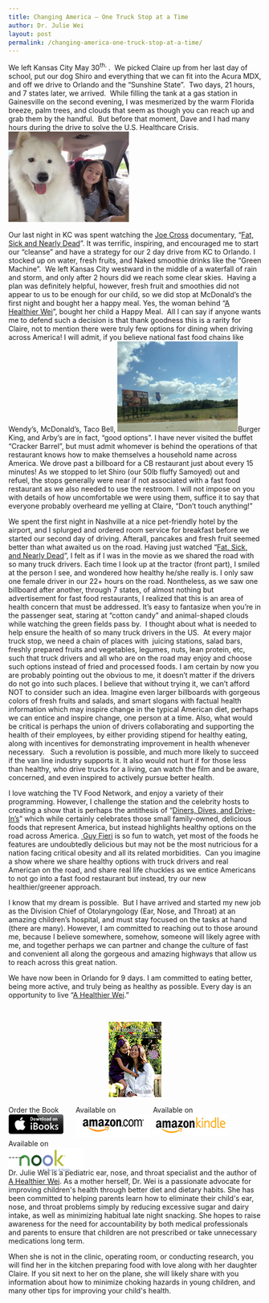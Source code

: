 ```yaml
---
title: Changing America – One Truck Stop at a Time
author: Dr. Julie Wei
layout: post
permalink: /changing-america-one-truck-stop-at-a-time/
---
```

We left Kansas City May 30<sup>th. </sup>.  We picked Claire up from her last day of school, put our dog Shiro and everything that we can fit into the Acura MDX, and off we drive to Orlando and the “Sunshine State”.  Two days, 21 hours, and 7 states later, we arrived.  While filling the tank at a gas station in Gainesville on the second evening, I was mesmerized by the warm Florida breeze, palm trees, and clouds that seem as though you can reach up and grab them by the handful.  But before that moment, Dave and I had many hours during the drive to solve the U.S. Healthcare Crisis.<img class="alignleft  wp-image-481" alt="IMG_0495" src="/wp-content/uploads/2013/08/IMG_0495-300x225.jpg" width="240" height="180" />

Our last night in KC was spent watching the [Joe Cross][1] documentary, “[Fat, Sick and Nearly Dead][2]”. It was terrific, inspiring, and encouraged me to start our “cleanse” and have a strategy for our 2 day drive from KC to Orlando. I stocked up on water, fresh fruits, and Naked smoothie drinks like the “Green Machine”.  We left Kansas City westward in the middle of a waterfall of rain and storm, and only after 2 hours did we reach some clear skies.  Having a plan was definitely helpful, however, fresh fruit and smoothies did not appear to us to be enough for our child, so we did stop at McDonald’s the first night and bought her a happy meal. Yes, the woman behind “[A Healthier Wei][3]”, bought her child a Happy Meal.  All I can say if anyone wants me to defend such a decision is that thank goodness this is a rarity for Claire, not to mention there were truly few options for dining when driving across America! I will admit, if you believe national fast food chains like Wendy’s, McDonald’s, Taco Bell, <img class="alignleft  wp-image-479" alt="IMG_0520" src="/wp-content/uploads/2013/08/IMG_0520-300x225.jpg" width="240" height="180" />Burger King, and Arby’s are in fact, “good options”. I have never visited the buffet “Cracker Barrel”, but must admit whomever is behind the operations of that restaurant knows how to make themselves a household name across America. We drove past a billboard for a CB restaurant just about every 15 minutes! As we stopped to let Shiro (our 50lb fluffy Samoyed) out and refuel, the stops generally were near if not associated with a fast food restaurant as we also needed to use the restroom. I will not impose on you with details of how uncomfortable we were using them, suffice it to say that everyone probably overheard me yelling at Claire, “Don’t touch anything!”

We spent the first night in Nashville at a nice pet-friendly hotel by the airport, and I splurged and ordered room service for breakfast before we started our second day of driving. Afterall, pancakes and fresh fruit seemed better than what awaited us on the road. Having just watched “[Fat, Sick, and Nearly Dead][4]”, I felt as if I was in the movie as we shared the road with so many truck drivers. Each time I look up at the tractor (front part), I smiled at the person I see, and wondered how healthy he/she really is. I only saw one female driver in our 22+ hours on the road. Nontheless, as we saw one billboard after another, through 7 states, of almost nothing but advertisement for fast food restaurants, I realized that this is an area of health concern that must be addressed. It’s easy to fantasize when you’re in the passenger seat, staring at “cotton candy” and animal-shaped clouds while watching the green fields pass by.  I thought about what is needed to help ensure the health of so many truck drivers in the US.  At every major truck stop, we need a chain of places with  juicing stations, salad bars, freshly prepared fruits and vegetables, legumes, nuts, lean protein, etc, such that truck drivers and all who are on the road may enjoy and choose such options instead of fried and processed foods. I am certain by now you are probably pointing out the obvious to me, it doesn’t matter if the drivers do not go into such places. I believe that without trying it, we can’t afford NOT to consider such an idea. Imagine even larger billboards with gorgeous colors of fresh fruits and salads, and smart slogans with factual health information which may inspire change in the typical American diet, perhaps we can entice and inspire change, one person at a time. Also, what would be critical is perhaps the union of drivers collaborating and supporting the health of their employees, by either providing stipend for healthy eating, along with incentives for demonstrating improvement in health whenever necessary.   Such a revolution is possible, and much more likely to succeed if the van line industry supports it. It also would not hurt if for those less than healthy, who drive trucks for a living, can watch the film and be aware, concerned, and even inspired to actively pursue better health.

I love watching the TV Food Network, and enjoy a variety of their programming. However, I challenge the station and the celebrity hosts to creating a show that is perhaps the antithesis of “[Diners, Dives, and Drive-In’s][5]” which while certainly celebrates those small family-owned, delicious foods that represent America, but instead highlights healthy options on the road across America. [ Guy Fieri][6] is so fun to watch, yet most of the foods he features are undoubtedly delicious but may not be the most nutricious for a nation facing critical obesity and all its related morbidities.  Can you imagine a show where we share healthy options with truck drivers and real American on the road, and share real life chuckles as we entice Americans to not go into a fast food restaurant but instead, try our new healthier/greener approach.

I know that my dream is possible.  But I have arrived and started my new job as the Division Chief of Otolaryngology (Ear, Nose, and Throat) at an amazing children’s hospital, and must stay focused on the tasks at hand (there are many). However, I am committed to reaching out to those around me, because I believe somewhere, somehow, someone will likely agree with me, and together perhaps we can partner and change the culture of fast and convenient all along the gorgeous and amazing highways that allow us to reach across this great nation.

We have now been in Orlando for 9 days. I am committed to eating better, being more active, and truly being as healthy as possible. Every day is an opportunity to live “[A Healthier Wei][3].”

&nbsp;

<span style="width:105px;display:table;margin:0 auto;"><a href="the-book/"><img src="/wp-content/uploads/2014/04/AHealthierWei_cover_150.png" /></a></span>

<p style="height:80px">
  <span style="width:130px;display:inline-block;vertical-align:top;"> Order the Book <a href="https://itunes.apple.com/us/book/a-healthier-wei/id806784060?ls=1&mt=11#" target="_blank" > <img class="size-full wp-image-944" alt="Apple iBooks" title="Apple iBooks" src="/wp-content/uploads/2014/02/Download_on_iBooks_Badge_US-UK_110x40_090513.png" width="110" height="40" /></a> </span> <span style="width:150px;display:inline-block;vertical-align:top;">Available on <a href="http://amzn.to/1fSNqeb" target="_blank" > <img class="size-full wp-image-945" alt="Amazon.com" title="Amazon.com" src="/wp-content/uploads/2014/02/amazon_com_logo_160.jpg" width="160" height="47" /> </a> </span> <span  style="width:150px;display:inline-block;vertical-align:top;">Available on <a href="http://amzn.to/1eHEfNl" target="_blank" > <img class="size-full wp-image-946" alt="Amazon Kindle" title="Amazon Kindle" src="/wp-content/uploads/2014/02/kindle_logo_160.jpg" width="160" height="43" /> </a> </span> <span style="width:150px;display:inline-block;vertical-align:top;">Available on <a href="http://www.barnesandnoble.com/w/a-healthier-wei-julie-wei/1118260302?ean=2940148244592&itm=1&usri=2940148244592" target="_blank" > <img class="size-full wp-image-947" alt="Nook" title="Nook" src="/wp-content/uploads/2014/02/nook_logo_160.png" width="160" height="52" /></a> </span>
</p>

\-----

Dr. Julie Wei is a pediatric ear, nose, and throat specialist and the author of [A Healthier Wei][7]. As a mother herself, Dr. Wei is a passionate advocate for improving children's health through better diet and dietary habits. She has been committed to helping parents learn how to eliminate their child's ear, nose, and throat problems simply by reducing excessive sugar and dairy intake, as well as minimizing habitual late night snacking. She hopes to raise awareness for the need for accountability by both medical professionals and parents to ensure that children are not prescribed or take unnecessary medications long term. 

When she is not in the clinic, operating room, or conducting research, you will find her in the kitchen preparing food with love along with her daughter Claire. If you sit next to her on the plane, she will likely share with you information about how to minimize choking hazards in young children, and many other tips for improving your child's health.

 [1]: http://www.rebootwithjoe.com/tag/joe-cross/
 [2]: http://www.fatsickandnearlydead.com/
 [3]: the-book/ "The Book"
 [4]: http:///www.fatsickandnearlydead.com/
 [5]: http://http://www.foodnetwork.com/diners-drive-ins-and-dives/index.html
 [6]: http://www.guyfieri.com/
 [7]: the-book